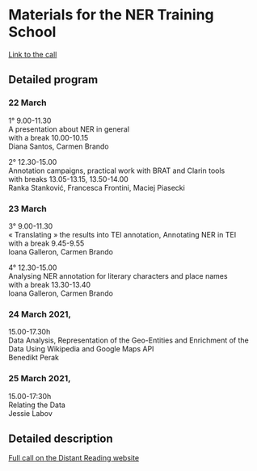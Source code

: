 # Materials for the NER Training School
[Link to the call](https://www.distant-reading.net/calls/call-ner-geo-tagging-ts/)

## Detailed program
### 22 March
1° 9.00-11.30  
A presentation about NER in general  
with a break 10.00-10.15  
Diana Santos, Carmen Brando

2° 12.30-15.00  
Annotation campaigns, practical work with BRAT and Clarin tools  
with breaks 13.05-13.15, 13.50-14.00  
Ranka Stanković, Francesca Frontini, Maciej Piasecki

### 23 March
3° 9.00-11.30  
« Translating » the results into TEI annotation, Annotating NER in TEI  
with a break 9.45-9.55  
Ioana Galleron, Carmen Brando

4° 12.30-15.00  
Analysing NER annotation for literary characters and place names  
with a break 13.30-13.40  
Ioana Galleron, Carmen Brando

### 24 March 2021, 
15.00-17.30h  
Data Analysis, Representation of the Geo-Entities and Enrichment of the Data Using Wikipedia and Google Maps API  
Benedikt Perak

### 25 March 2021,  
15.00-17:30h  
Relating the Data  
Jessie Labov

## Detailed description
[Full call on the Distant Reading website](https://www.distant-reading.net/calls/call-ner-geo-tagging-ts/)
